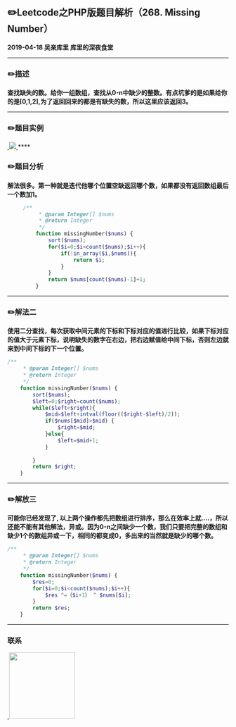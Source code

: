 ## :pencil2:Leetcode之PHP版题目解析（268. Missing Number）
**2019-04-18 吴亲库里 库里的深夜食堂**
****
### :pencil2:描述
 **查找缺失的数。给你一组数组，查找从0-n中缺少的整数。有点坑爹的是如果给你的是[0,1,2],为了返回回来的都是有缺失的数，所以这里应该返回3。**
****
### :pencil2:题目实例
<a href="https://github.com/wuqinqiang/">
​    <img src="https://github.com/wuqinqiang/Lettcode-php/blob/master/images/268.png">
</a> 
****

### :pencil2:题目分析
**解法很多。第一种就是迭代他哪个位置空缺返回哪个数，如果都没有返回数组最后一个数加1。**

```php
     /**
          * @param Integer[] $nums
          * @return Integer
          */
         function missingNumber($nums) {
             sort($nums);
             for($i=0;$i<count($nums);$i++){
                 if(!in_array($i,$nums)){
                     return $i;
                 }
             }
             return $nums[count($nums)-1]+1;
         }
```
****
### :pencil2:解法二
**使用二分查找，每次获取中间元素的下标和下标对应的值进行比较，如果下标对应的值大于元素下标，说明缺失的数字在右边，把右边赋值给中间下标，否则左边就来到中间下标的下一个位置。**
```php
/**
     * @param Integer[] $nums
     * @return Integer
     */
    function missingNumber($nums) {
        sort($nums);
        $left=0;$right=count($nums);
        while($left<$right){
            $mid=$left+intval(floor(($right-$left)/2));
            if($nums[$mid]>$mid) {
                $right=$mid;
            }else{
                $left=$mid+1;
            }
            
        }
        return $right;
    }
```
****
### :pencil2:解放三
**可能你已经发现了, 以上两个操作都先把数组进行排序，那么在效率上就....，所以还能不能有其他解法，异或。因为0-n之间缺少一个数，我们只要把完整的数组和缺少1个的数组异或一下，相同的都变成0，多出来的当然就是缺少的哪个数。**
```php
/**
     * @param Integer[] $nums
     * @return Integer
     */
    function missingNumber($nums) {
        $res=0;
        for($i=0;$i<count($nums);$i++){
            $res ^=（$i+1） ^ $nums[$i];
        }
        return $res;
    }
```
*****

### 联系

<a href="https://github.com/wuqinqiang/">
​    <img src="https://github.com/wuqinqiang/Lettcode-php/blob/master/qrcode_for_gh_c194f9d4cdb1_430.jpg" width="150px" height="150px">
</a> 
   
    
    
    

